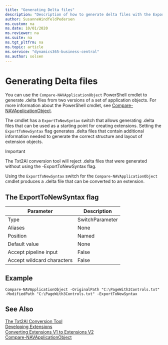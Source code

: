 ```yaml
---
title: "Generating Delta files"
description: "Description of how to generate delta files with the ExportToNewSyntax flag."
author: SusanneWindfeldPedersen
ms.custom: na
ms.date: 10/01/2020
ms.reviewer: na
ms.suite: na
ms.tgt_pltfrm: na
ms.topic: article
ms.service: "dynamics365-business-central"
ms.author: solsen
---
```


# Generating Delta files
You can use the `Compare-NAVApplicationObject` PowerShell cmdlet to generate .delta files from two versions of a set of application objects. For more information about the PowerShell cmdlet, see [Compare-NAVApplicationObject](/powershell/module/microsoft.dynamics.nav.model.tools/compare-navapplicationobject?view=businesscentral-ps).

The cmdlet has a `ExportToNewSyntax` switch that allows generating .delta files that can be used as a starting point for creating extensions. Setting the `ExportToNewSyntax` flag generates .delta files that contain additional information needed to generate the correct structure and layout of extension objects.  

> [!IMPORTANT]  
> The Txt2Al conversion tool will reject .delta files that were generated without using the -ExportToNewSyntax flag.

Using the `ExportToNewSyntax` switch for the `Compare-NAVApplicationObject` cmdlet produces a .delta file that can be converted to an extension. 

## The ExportToNewSyntax flag

|Parameter      |Description|
|---------------|-----------|
|Type          |SwitchParameter|
|Aliases       |None|
|Position      |Named|
|Default value |None|
|Accept pipeline input      |False|
|Accept wildcard characters |False|

## Example
```
Compare-NAVApplicationObject -OriginalPath "C:\PageWith2Controls.txt" -ModifiedPath "C:\PageWith3Controls.txt" -ExportToNewSyntax
 ```

## See Also
[The Txt2Al Conversion Tool](devenv-txt2al-tool.md)  
[Developing Extensions](devenv-dev-overview.md)   
[Converting Extensions V1 to Extensions V2](devenv-upgrade-v1-to-v2-overview.md)  
[Compare-NAVApplicationObject](/powershell/module/microsoft.dynamics.nav.model.tools/compare-navapplicationobject?view=businesscentral-ps)

